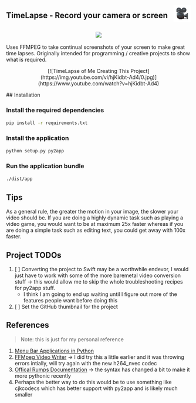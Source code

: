 <div style="display: flex; justify-content: space-between; align-items: center;">
   <h2>TimeLapse - Record your camera or screen</h2>
   <img src="./icon.ICONSET/icon_128x128.png" width="48" height="48"/>
</div>

<p align="center">
    <img src="https://img.shields.io/github/last-commit/wkaisertexas/timelapse">
</p>

Uses FFMPEG to take continual screenshots of your screen to make great time lapses. Originally intended for programming / creative projects to show what is required.

<p align="center">
[![TimeLapse of Me Creating This Project](https://img.youtube.com/vi/hjKidbt-Ad4/0.jpg)](https://www.youtube.com/watch?v=hjKidbt-Ad4)
</p>
## Installation

### Install the required dependencies
```sh
pip install -r requirements.txt
```

### Install the application
```sh
python setup.py py2app
```

### Run the application bundle
```sh
./dist/app
```

## Tips

As a general rule, the greater the motion in your image, the slower your video should be. If you are doing a highly dynamic task such as playing a video game, you would want to be at maximum 25x faster whereas if you are doing a simple task such as editing text, you could get away with 100x faster. 

## Project TODOs

1. [ ] Converting the project to Swift may be a worthwhile endevor, I would just have to work with some of the more baremetal video conversion stuff -> this would allow me to skip the whole troubleshooting recipes for py2app stuff. 
    - I think I am going to end up waiting until I figure out more of the features people want before doing this
2. [ ] Set the GitHub thumbnail for the project

## References

> Note: this is just for my personal reference

1. [Menu Bar Applications in Python](https://camillovisini.com/article/create-macos-menu-bar-app-pomodoro/)
2. [FFMpeg Video Writer](https://stackoverflow.com/questions/34167691/pipe-opencv-images-to-ffmpeg-using-python) -> I did try this a little earlier and it was throwing errors intially, will try again with the new h264_nvec codec
3. [Offical Rumps Documentation](https://github.com/jaredks/rumps) -> the syntax has changed a bit to make it more pythonic recently
4. Perhaps the better way to do this would be to use something like cjkcodecs which has better support with py2app and is likely much smaller
